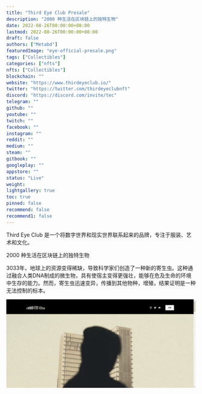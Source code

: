 ```yaml
---
title: "Third Eye Club Presale"
description: "2000 种生活在区块链上的独特生物"
date: 2022-08-26T00:00:00+08:00
lastmod: 2022-08-26T00:00:00+08:00
draft: false
authors: ["Metabd"]
featuredImage: "eye-official-presale.png"
tags: ["Collectibles"]
categories: ["nfts"]
nfts: ["Collectibles"]
blockchain: ""
website: "https://www.thirdeyeclub.io/"
twitter: "https://twitter.com/thirdeyeclubnft"
discord: "https://discord.com/invite/tec"
telegram: ""
github: ""
youtube: ""
twitch: ""
facebook: ""
instagram: ""
reddit: ""
medium: ""
steam: ""
gitbook: ""
googleplay: ""
appstore: ""
status: "Live"
weight: 
lightgallery: true
toc: true
pinned: false
recommend: false
recommend1: false
---
```

Third Eye Club 是一个将数字世界和现实世界联系起来的品牌，专注于服装、艺术和文化。

2000 种生活在区块链上的独特生物

3033年，地球上的资源变得稀缺，导致科学家们创造了一种新的寄生虫。这种通过融合人类DNA制成的微生物，具有使宿主变得更强壮，能够在危及生命的环境中生存的能力。然而，寄生虫迅速变异，传播到其他物种，增殖，结果证明是一种无法控制的标本。

![nft](48645132321_new.png)
